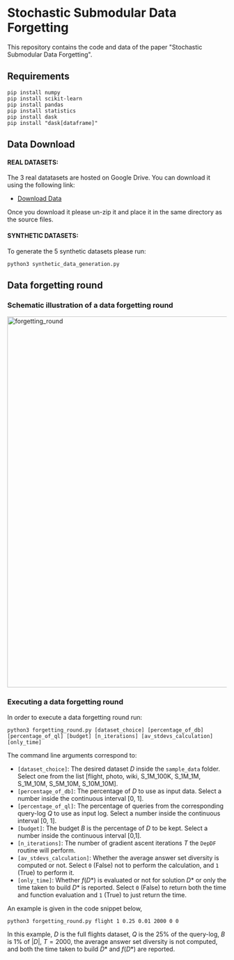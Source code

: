 # Stochastic Submodular Data Forgetting
This repository contains the code and data of the paper "Stochastic Submodular Data Forgetting".
## Requirements
```
pip install numpy
pip install scikit-learn
pip install pandas
pip install statistics
pip install dask
pip install "dask[dataframe]"
```
## Data Download
#### REAL DATASETS: 
The 3 real datatasets are hosted on Google Drive. You can download it using the following link: 
- [Download Data](https://drive.google.com/file/d/1YjCt-RZUyEHslqmA3yJHJi-Tk6SNFlbP/view?usp=sharing)

Once you download it please un-zip it and place it in the same directory as the source files.


#### SYNTHETIC DATASETS: 
To generate the 5 synthetic datasets please run:
```
python3 synthetic_data_generation.py
```
## Data forgetting round
### Schematic illustration of a data forgetting round
<img width="850" alt="forgetting_round" src="https://github.com/user-attachments/assets/05d6373b-af1d-46c2-ac28-31bd838059c2" />

### Executing a data forgetting round
In order to execute a data forgetting round run:
```
python3 forgetting_round.py [dataset_choice] [percentage_of_db] [percentage_of_ql] [budget] [n_iterations] [av_stdevs_calculation] [only_time]
```
The command line arguments correspond to:
- `[dataset_choice]`: The desired dataset $D$ inside the `sample_data` folder. Select one from the list [flight, photo, wiki, S_1M_100K, S_1M_1M, S_1M_10M, S_5M_10M, S_10M_10M].
- `[percentage_of_db]`: The percentage of $D$ to use as input data. Select a number inside the continuous interval [0, 1].
- `[percentage_of_ql]`: The percentage of queries from the corresponding query-log $Q$ to use as input log. Select a number inside the continuous interval [0, 1].
- `[budget]`: The budget $B$ is the percentage of $D$ to be kept. Select a number inside the continuous interval [0,1].
- `[n_iterations]`: The number of gradient ascent iterations $T$ the `DepDF` routine will perform.
- `[av_stdevs_calculation]`: Whether the average answer set diversity is computed or not. Select `0` (False) not to perform the calculation, and `1` (True) to perform it.
- `[only_time]`: Whether $f(D*)$ is evaluated or not for solution $D*$ or only the time taken to build $D*$ is reported. Select `0` (False) to return both the time and function evaluation and `1` (True) to just return the time.

An example is given in the code snippet below,
```
python3 forgetting_round.py flight 1 0.25 0.01 2000 0 0
```
In this example, $D$ is the full flights dataset, $Q$ is the 25% of the query-log, $B$ is 1% of $|D|$, $T= 2000$, the average answer set diversity is not computed, and both the time taken to build $D*$ and $f(D*)$ are reported.


